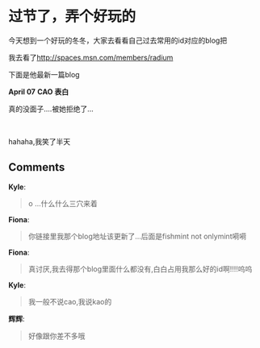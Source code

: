 # 过节了，弄个好玩的

<div id="msgcns!9884D0A402622CB2!726" class="bvMsg"><p>今天想到一个好玩的冬冬，大家去看看自己过去常用的id对应的blog把</p> <p>我去看了<a href="http://spaces.msn.com/members/radium">http://spaces.msn.com/members/radium</a></p> <p>下面是他最新一篇blog</p> <p>    <strong>April 07</strong>  <strong></strong>  <strong></strong>  <strong></strong>  <strong>CAO 表白</strong>  <strong></strong>   <p>真的没面子....被她拒绝了...</p></p> <p> </p> <p>hahaha,我笑了半天</p></div>

## Comments

**Kyle**:
> o ...什么什么三穴来着

**Fiona**:
> 你链接里我那个blog地址该更新了...后面是fishmint not onlymint嗬嗬

**Fiona**:
> 真讨厌,我去得那个blog里面什么都没有,白白占用我那么好的id啊!!!!呜呜

**Kyle**:
> 我一般不说cao,我说kao的

**辉辉**:
> 好像跟你差不多哦

